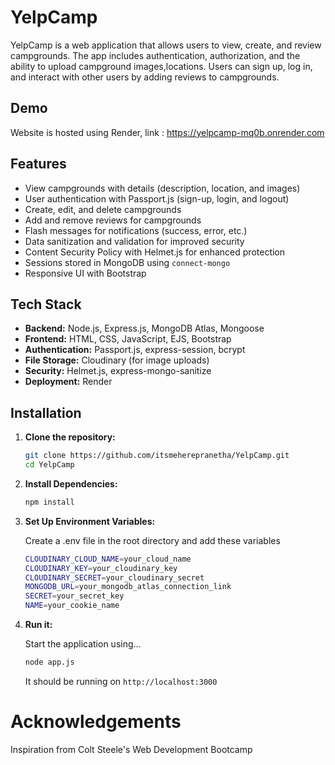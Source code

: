 # YelpCamp

YelpCamp is a web application that allows users to view, create, and review campgrounds. The app includes authentication, authorization, and the ability to upload campground images,locations. Users can sign up, log in, and interact with other users by adding reviews to campgrounds.

## Demo

Website is hosted using Render,
link : https://yelpcamp-mq0b.onrender.com

## Features

- View campgrounds with details (description, location, and images)
- User authentication with Passport.js (sign-up, login, and logout)
- Create, edit, and delete campgrounds
- Add and remove reviews for campgrounds
- Flash messages for notifications (success, error, etc.)
- Data sanitization and validation for improved security
- Content Security Policy with Helmet.js for enhanced protection
- Sessions stored in MongoDB using `connect-mongo`
- Responsive UI with Bootstrap

## Tech Stack

- **Backend:** Node.js, Express.js, MongoDB Atlas, Mongoose
- **Frontend:** HTML, CSS, JavaScript, EJS, Bootstrap
- **Authentication:** Passport.js, express-session, bcrypt
- **File Storage:** Cloudinary (for image uploads)
- **Security:** Helmet.js, express-mongo-sanitize
- **Deployment:** Render

## Installation

1. **Clone the repository:**

   ```bash
   git clone https://github.com/itsmeherepranetha/YelpCamp.git
   cd YelpCamp
   ```

2. **Install Dependencies:**

   ```bash
   npm install
   ```

3. **Set Up Environment Variables:**

    Create a .env file in the root directory and add these variables
   ```bash
   CLOUDINARY_CLOUD_NAME=your_cloud_name
   CLOUDINARY_KEY=your_cloudinary_key
   CLOUDINARY_SECRET=your_cloudinary_secret
   MONGODB_URL=your_mongodb_atlas_connection_link
   SECRET=your_secret_key
   NAME=your_cookie_name
   ```

3. **Run it:**

    Start the application using...
   ```bash
   node app.js
   ```
   It should be running on `http://localhost:3000`


# Acknowledgements

  Inspiration from Colt Steele's Web Development Bootcamp
